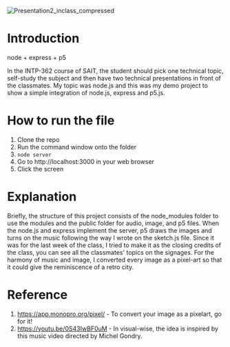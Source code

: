 ![Presentation2_inclass_compressed](https://user-images.githubusercontent.com/54721138/183595831-762b3e20-206f-4e18-9185-df88bfc74ea3.gif)

# Introduction
node + express + p5

In the INTP-362 course of SAIT, the student should pick one technical topic, self-study the subject and then have two technical presentations in front of the classmates.
My topic was node.js and this was my demo project to show a simple integration of node.js, express and p5.js.

# How to run the file
1. Clone the repo
2. Run the command window onto the folder
3. <code>node server</code>
4. Go to http://localhost:3000 in your web browser
5. Click the screen

# Explanation
Briefly, the structure of this project consists of the node_modules folder to use the modules and the public folder for audio, image, and p5 files.
When the node.js and express implement the server, p5 draws the images and turns on the music following the way I wrote on the sketch.js file.
Since it was for the last week of the class, I tried to make it as the closing credits of the class, you can see all the classmates' topics on the signages.
For the harmony of music and image, I converted every image as a pixel-art so that it could give the reminiscence of a retro city.

# Reference
1. https://app.monopro.org/pixel/ - To convert your image as a pixelart, go for it!
2. https://youtu.be/0S43IwBF0uM - In visual-wise, the idea is inspired by this music video directed by Michel Gondry.


